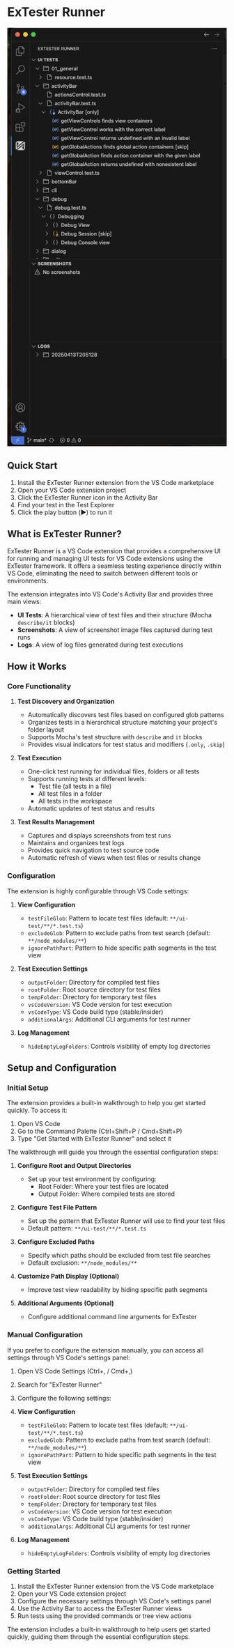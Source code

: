 # ExTester Runner

![ExTester Runner](images/extester-runner.png)

## Quick Start

1. Install the ExTester Runner extension from the VS Code marketplace
2. Open your VS Code extension project
3. Click the ExTester Runner icon in the Activity Bar
4. Find your test in the Test Explorer
5. Click the play button (▶️) to run it

## What is ExTester Runner?

ExTester Runner is a VS Code extension that provides a comprehensive UI for running and managing UI tests for VS Code extensions using the ExTester framework. It offers a seamless testing experience directly within VS Code, eliminating the need to switch between different tools or environments.

The extension integrates into VS Code's Activity Bar and provides three main views:

- **UI Tests**: A hierarchical view of test files and their structure (Mocha `describe/it` blocks)
- **Screenshots**: A view of screenshot image files captured during test runs
- **Logs**: A view of log files generated during test executions

## How it Works

### Core Functionality

1. **Test Discovery and Organization**

   - Automatically discovers test files based on configured glob patterns
   - Organizes tests in a hierarchical structure matching your project's folder layout
   - Supports Mocha's test structure with `describe` and `it` blocks
   - Provides visual indicators for test status and modifiers (`.only`, `.skip`)

2. **Test Execution**

   - One-click test running for individual files, folders or all tests
   - Supports running tests at different levels:
     - Test file (all tests in a file)
     - All test files in a folder
     - All tests in the workspace
   - Automatic updates of test status and results

3. **Test Results Management**
   - Captures and displays screenshots from test runs
   - Maintains and organizes test logs
   - Provides quick navigation to test source code
   - Automatic refresh of views when test files or results change

### Configuration

The extension is highly configurable through VS Code settings:

1. **View Configuration**

   - `testFileGlob`: Pattern to locate test files (default: `**/ui-test/**/*.test.ts`)
   - `excludeGlob`: Pattern to exclude paths from test search (default: `**/node_modules/**`)
   - `ignorePathPart`: Pattern to hide specific path segments in the test view

2. **Test Execution Settings**

   - `outputFolder`: Directory for compiled test files
   - `rootFolder`: Root source directory for test files
   - `tempFolder`: Directory for temporary test files
   - `vsCodeVersion`: VS Code version for test execution
   - `vsCodeType`: VS Code build type (stable/insider)
   - `additionalArgs`: Additional CLI arguments for test runner

3. **Log Management**
   - `hideEmptyLogFolders`: Controls visibility of empty log directories

## Setup and Configuration

### Initial Setup

The extension provides a built-in walkthrough to help you get started quickly. To access it:

1. Open VS Code
2. Go to the Command Palette (Ctrl+Shift+P / Cmd+Shift+P)
3. Type "Get Started with ExTester Runner" and select it

The walkthrough will guide you through the essential configuration steps:

1. **Configure Root and Output Directories**

   - Set up your test environment by configuring:
     - Root Folder: Where your test files are located
     - Output Folder: Where compiled tests are stored

2. **Configure Test File Pattern**

   - Set up the pattern that ExTester Runner will use to find your test files
   - Default pattern: `**/ui-test/**/*.test.ts`

3. **Configure Excluded Paths**

   - Specify which paths should be excluded from test file searches
   - Default exclusion: `**/node_modules/**`

4. **Customize Path Display (Optional)**

   - Improve test view readability by hiding specific path segments

5. **Additional Arguments (Optional)**
   - Configure additional command line arguments for ExTester

### Manual Configuration

If you prefer to configure the extension manually, you can access all settings through VS Code's settings panel:

1. Open VS Code Settings (Ctrl+, / Cmd+,)
2. Search for "ExTester Runner"
3. Configure the following settings:

4. **View Configuration**

   - `testFileGlob`: Pattern to locate test files (default: `**/ui-test/**/*.test.ts`)
   - `excludeGlob`: Pattern to exclude paths from test search (default: `**/node_modules/**`)
   - `ignorePathPart`: Pattern to hide specific path segments in the test view

5. **Test Execution Settings**

   - `outputFolder`: Directory for compiled test files
   - `rootFolder`: Root source directory for test files
   - `tempFolder`: Directory for temporary test files
   - `vsCodeVersion`: VS Code version for test execution
   - `vsCodeType`: VS Code build type (stable/insider)
   - `additionalArgs`: Additional CLI arguments for test runner

6. **Log Management**
   - `hideEmptyLogFolders`: Controls visibility of empty log directories

### Getting Started

1. Install the ExTester Runner extension from the VS Code marketplace
2. Open your VS Code extension project
3. Configure the necessary settings through VS Code's settings panel
4. Use the Activity Bar to access the ExTester Runner views
5. Run tests using the provided commands or tree view actions

The extension includes a built-in walkthrough to help users get started quickly, guiding them through the essential configuration steps.
